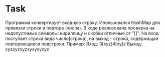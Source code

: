 # Task
Программа конвертирует входную строку.
Ипользовался HashMap для привязки строки и повтора (числа). В коде реализована проверка на недопустимые символы: кириллицу и скобки отличные от "[]".
На вход поступает строка вида число[строка], на выход - строка, содержащая повторяющиеся подстроки. 
Пример: Вход: 3[xyz]4[xy]z 
Выход: xyzxyzxyzxyxyxyxyz


